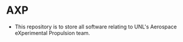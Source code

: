 # AXP
* This repository is to store all software relating to UNL's Aerospace eXperimental Propulsion team.
